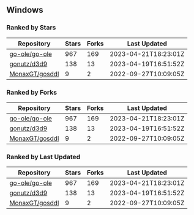 ## Windows

### Ranked by Stars

| Repository | Stars | Forks | Last Updated |
|------------|-------|-------|--------------|
| [go-ole/go-ole](https://github.com/go-ole/go-ole) | 967 | 169 | 2023-04-21T18:23:01Z |
| [gonutz/d3d9](https://github.com/gonutz/d3d9) | 138 | 13 | 2023-04-19T16:51:52Z |
| [MonaxGT/gosddl](https://github.com/MonaxGT/gosddl) | 9 | 2 | 2022-09-27T10:09:05Z |

### Ranked by Forks

| Repository | Stars | Forks | Last Updated |
|------------|-------|-------|--------------|
| [go-ole/go-ole](https://github.com/go-ole/go-ole) | 967 | 169 | 2023-04-21T18:23:01Z |
| [gonutz/d3d9](https://github.com/gonutz/d3d9) | 138 | 13 | 2023-04-19T16:51:52Z |
| [MonaxGT/gosddl](https://github.com/MonaxGT/gosddl) | 9 | 2 | 2022-09-27T10:09:05Z |

### Ranked by Last Updated

| Repository | Stars | Forks | Last Updated |
|------------|-------|-------|--------------|
| [go-ole/go-ole](https://github.com/go-ole/go-ole) | 967 | 169 | 2023-04-21T18:23:01Z |
| [gonutz/d3d9](https://github.com/gonutz/d3d9) | 138 | 13 | 2023-04-19T16:51:52Z |
| [MonaxGT/gosddl](https://github.com/MonaxGT/gosddl) | 9 | 2 | 2022-09-27T10:09:05Z |

